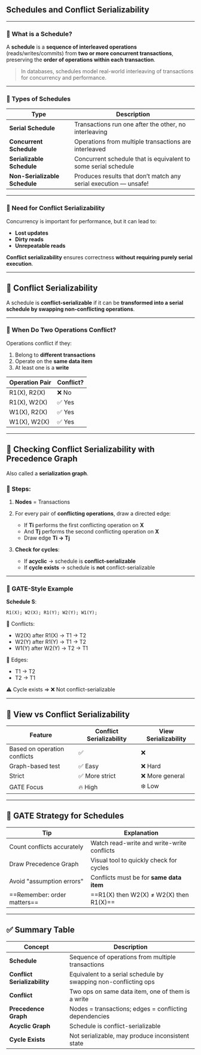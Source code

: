 
## **Schedules and Conflict Serializability**

---

### 📘 What is a Schedule?

A **schedule** is a **sequence of interleaved operations** (reads/writes/commits) from **two or more concurrent transactions**, preserving the **order of operations within each transaction**.

> In databases, schedules model real-world interleaving of transactions for concurrency and performance.

---

### 📌 Types of Schedules

| Type                          | Description                                                      |
| ----------------------------- | ---------------------------------------------------------------- |
| **Serial Schedule**           | Transactions run one after the other, no interleaving            |
| **Concurrent Schedule**       | Operations from multiple transactions are interleaved            |
| **Serializable Schedule**     | Concurrent schedule that is equivalent to some serial schedule   |
| **Non-Serializable Schedule** | Produces results that don’t match any serial execution — unsafe! |

---

### 🔎 Need for Conflict Serializability

Concurrency is important for performance, but it can lead to:

* **Lost updates**
* **Dirty reads**
* **Unrepeatable reads**

**Conflict serializability** ensures correctness **without requiring purely serial execution**.

---

## 🔄 Conflict Serializability

A schedule is **conflict-serializable** if it can be **transformed into a serial schedule by swapping non-conflicting operations**.

---

### 🔺 When Do Two Operations Conflict?

Operations conflict if they:

1. Belong to **different transactions**
2. Operate on the **same data item**
3. At least one is a **write**

| Operation Pair | Conflict? |
| -------------- | --------- |
| R1(X), R2(X)   | ❌ No      |
| R1(X), W2(X)   | ✅ Yes     |
| W1(X), R2(X)   | ✅ Yes     |
| W1(X), W2(X)   | ✅ Yes     |

---

## 🧮 Checking Conflict Serializability with **Precedence Graph**

Also called a **serialization graph**.

### 👣 Steps:

1. **Nodes** = Transactions
2. For every pair of **conflicting operations**, draw a directed edge:

   * If **Ti** performs the first conflicting operation on **X**
   * And **Tj** performs the second conflicting operation on **X**
   * Draw edge **Ti → Tj**
3. **Check for cycles**:

   * If **acyclic** → schedule is **conflict-serializable**
   * If **cycle exists** → schedule is **not** conflict-serializable

---

### 🧪 GATE-Style Example

**Schedule S**:

```
R1(X); W2(X); R1(Y); W2(Y); W1(Y);
```

🧠 Conflicts:

* W2(X) after R1(X) → T1 → T2
* W2(Y) after R1(Y) → T1 → T2
* W1(Y) after W2(Y) → T2 → T1

📌 Edges:

* T1 → T2
* T2 → T1

⚠️ Cycle exists ⇒ ❌ Not conflict-serializable

---

## 🔐 View vs Conflict Serializability

| Feature                      | Conflict Serializability | View Serializability |
| ---------------------------- | ------------------------ | -------------------- |
| Based on operation conflicts | ✅                        | ❌                    |
| Graph-based test             | ✅ Easy                   | ❌ Hard               |
| Strict                       | ✅ More strict            | ❌ More general       |
| GATE Focus                   | 🔥 High                  | ❄️ Low               |

---

## 🎯 GATE Strategy for Schedules

| Tip                        | Explanation                                |
| -------------------------- | ------------------------------------------ |
| Count conflicts accurately | Watch read-write and write-write conflicts |
| Draw Precedence Graph      | Visual tool to quickly check for cycles    |
| Avoid "assumption errors"  | Conflicts must be for **same data item**   |
| ==Remember: order matters==    | ==R1(X) then W2(X) ≠ W2(X) then R1(X)==        |

---

## ✅ Summary Table

| Concept                      | Description                                                     |
| ---------------------------- | --------------------------------------------------------------- |
| **Schedule**                 | Sequence of operations from multiple transactions               |
| **Conflict Serializability** | Equivalent to a serial schedule by swapping non-conflicting ops |
| **Conflict**                 | Two ops on same data item, one of them is a write               |
| **Precedence Graph**         | Nodes = transactions; edges = conflicting dependencies          |
| **Acyclic Graph**            | Schedule is conflict-serializable                               |
| **Cycle Exists**             | Not serializable, may produce inconsistent state                |

